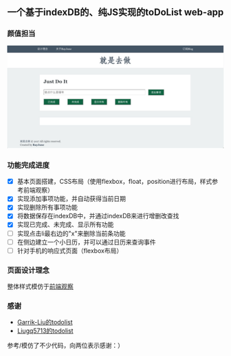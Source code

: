 ## 一个基于indexDB的、纯JS实现的toDoList web-app

### 颜值担当

![颜值担当](showImages/就是去做.jpg)

### 功能完成进度

- [x] 基本页面搭建，CSS布局（使用flexbox，float，position进行布局，样式参考前端观察）
- [x] 实现添加事项功能，并自动获得当前日期
- [x] 实现删除所有事项功能
- [x] 将数据保存在indexDB中，并通过indexDB来进行增删改查找
- [x] 实现已完成、未完成、显示所有功能
- [ ] 实现点击li最右边的"x"来删除当前条功能
- [ ] 在侧边建立一个小日历，并可以通过日历来查询事件
- [ ] 针对手机的响应式页面（flexbox布局）

### 页面设计理念

整体样式模仿于[前端观察](https://www.qianduan.net)

### 感谢

* [Garrik-Liu的todolist](https://github.com/Garrik-Liu/practises-web/tree/master/cases/12.toDoList)
* [Liugq5713的todolist](https://github.com/Liugq5713/Todolist)

参考/模仿了不少代码，向两位表示感谢：）


